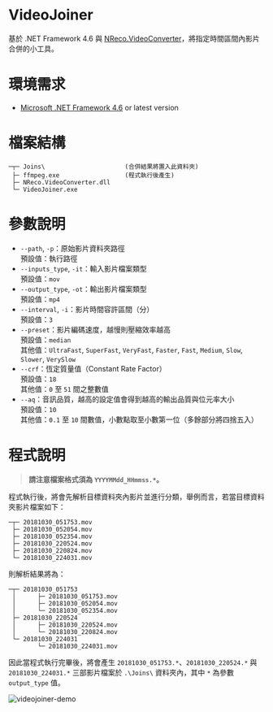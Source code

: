 # VideoJoiner

基於 .NET Framework 4.6 與 [NReco.VideoConverter](https://www.nrecosite.com/video_converter_net.aspx)，將指定時間區間內影片合併的小工具。

# 環境需求

* [Microsoft .NET Framework 4.6](https://www.microsoft.com/zh-tw/download/details.aspx?id=48137) or latest version

# 檔案結構

```
─┬─ Joins\                      (合併結果將置入此資料夾)
 ├─ ffmpeg.exe                  (程式執行後產生)
 ├─ NReco.VideoConverter.dll
 └─ VideoJoiner.exe
```

# 參數說明

* `--path`, `-p`：原始影片資料夾路徑\
  預設值：執行路徑
* `--inputs_type`, `-it`：輸入影片檔案類型\
  預設值：`mov`
* `--output_type`, `-ot`：輸出影片檔案類型\
  預設值：`mp4`
* `--interval`, `-i`：影片時間容許區間（分）\
  預設值：`3`
* `--preset`：影片編碼速度，越慢則壓縮效率越高\
  預設值：`median`\
  其他值：`UltraFast`, `SuperFast`, `VeryFast`, `Faster`, `Fast`, `Medium`, `Slow`, `Slower`, `VerySlow`
* `--crf`：恆定質量值（Constant Rate Factor）\
  預設值：`18`\
  其他值：`0` 至 `51` 間之整數值
* `--aq`：音訊品質，越高的設定值會得到越高的輸出品質與位元率大小\
  預設值：`10`\
  其他值：`0.1` 至 `10` 間數值，小數點取至小數第一位（多餘部分將四捨五入）

# 程式說明

> **請注意檔案格式須為 `YYYYMMdd_HHmmss.*`。**

程式執行後，將會先解析目標資料夾內影片並進行分類，舉例而言，若當目標資料夾影片檔案如下：

```
─┬─ 20181030_051753.mov
 ├─ 20181030_052054.mov
 ├─ 20181030_052354.mov
 ├─ 20181030_220524.mov
 ├─ 20181030_220824.mov
 └─ 20181030_224031.mov
```

則解析結果將為：

```
─┬─ 20181030_051753
 │      ├─ 20181030_051753.mov
 │      ├─ 20181030_052054.mov
 │      └─ 20181030_052354.mov
 ├─ 20181030_220524
 │      ├─ 20181030_220524.mov
 │      └─ 20181030_220824.mov
 └─ 20181030_224031
        └─ 20181030_224031.mov
```

因此當程式執行完畢後，將會產生 `20181030_051753.*`、`20181030_220524.*` 與 `20181030_224031.*` 三部影片檔案於 `.\Joins\` 資料夾內，其中 `*` 為參數 `output_type` 值。

![videojoiner-demo](https://blog.holey.cc/2018/11/02/videojoiner/videojoiner-demo.png)